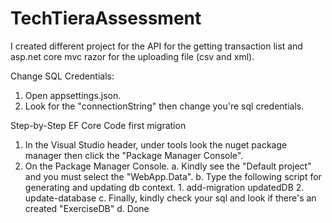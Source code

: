 # TechTieraAssessment

I created different project for the API for the getting transaction list and asp.net core mvc razor for the uploading file (csv and xml).

Change SQL Credentials:
1. Open appsettings.json.
2. Look for the "connectionString" then change you're sql credentials.

Step-by-Step EF Core Code first migration
1. In the Visual Studio header, under tools look the nuget package manager then click the "Package Manager Console".
2. On the Package Manager Console.
	a. Kindly see the "Default project" and you must select the "WebApp.Data".
	b. Type the following script for generating and updating db context.
		1. add-migration updatedDB
		2. update-database
	c. Finally, kindly check your sql and look if there's an created "ExerciseDB"
	d. Done
